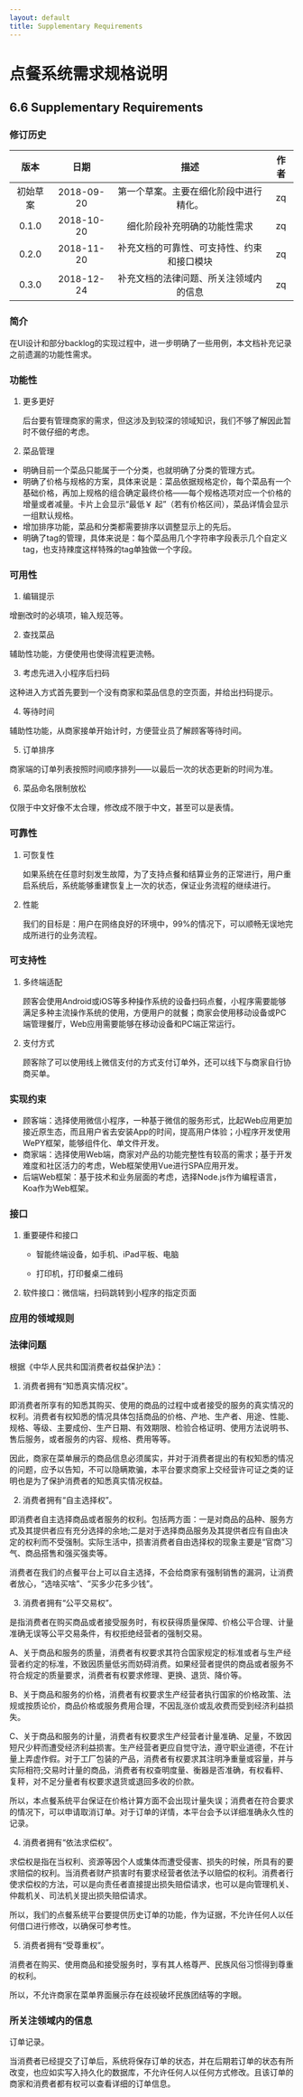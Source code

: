 ```yaml
---
layout: default
title: Supplementary Requirements
---
```

# 点餐系统需求规格说明

## 6.6 Supplementary Requirements

### 修订历史
|  版本  |     日期     |         描述          |  作者  |
| :--: | :--------: | :-----------------: | :--: |
| 初始草案 | 2018-09-20 | 第一个草案。主要在细化阶段中进行精化。 |  zq  |
| 0.1.0 | 2018-10-20 | 细化阶段补充明确的功能性需求 | zq |
| 0.2.0 | 2018-11-20 | 补充文档的可靠性、可支持性、约束和接口模块 | zq |
| 0.3.0 | 2018-12-24 | 补充文档的法律问题、所关注领域内的信息 | zq |

### 简介

在UI设计和部分backlog的实现过程中，进一步明确了一些用例，本文档补充记录之前遗漏的功能性需求。

### 功能性

1. 更多更好  

   后台要有管理商家的需求，但这涉及到较深的领域知识，我们不够了解因此暂时不做仔细的考虑。
   
2. 菜品管理  

  - 明确目前一个菜品只能属于一个分类，也就明确了分类的管理方式。  
  - 明确了价格与规格的方案，具体来说是：菜品依据规格定价，每个菜品有一个基础价格，再加上规格的组合确定最终价格——每个规格选项对应一个价格的增量或者减量。卡片上会显示“最低￥ 起”（若有价格区间），菜品详情会显示一组默认规格。  
  - 增加排序功能，菜品和分类都需要排序以调整显示上的先后。  
  - 明确了tag的管理，具体来说是：每个菜品用几个字符串字段表示几个自定义tag，也支持辣度这样特殊的tag单独做一个字段。

### 可用性
1. 编辑提示  

  增删改时的必填项，输入规范等。  
  
2. 查找菜品  

  辅助性功能，方便使用也使得流程更流畅。 
  
3. 考虑先进入小程序后扫码  

  这种进入方式首先要到一个没有商家和菜品信息的空页面，并给出扫码提示。  
  
4. 等待时间  

  辅助性功能，从商家接单开始计时，方便营业员了解顾客等待时间。  
  
5. 订单排序  

  商家端的订单列表按照时间顺序排列——以最后一次的状态更新的时间为准。 
  
6. 菜品命名限制放松  

  仅限于中文好像不太合理，修改成不限于中文，甚至可以是表情。  

### 可靠性

1. 可恢复性

   如果系统在任意时刻发生故障，为了支持点餐和结算业务的正常进行，用户重启系统后，系统能够重建恢复上一次的状态，保证业务流程的继续进行。

2. 性能

   我们的目标是：用户在网络良好的环境中，99%的情况下，可以顺畅无误地完成所进行的业务流程。

### 可支持性

1. 多终端适配

   顾客会使用Android或iOS等多种操作系统的设备扫码点餐，小程序需要能够满足多种主流操作系统的使用，方便用户的就餐；商家会使用移动设备或PC端管理餐厅，Web应用需要能够在移动设备和PC端正常运行。

2. 支付方式

   顾客除了可以使用线上微信支付的方式支付订单外，还可以线下与商家自行协商买单。

### 实现约束

- 顾客端：选择使用微信小程序，一种基于微信的服务形式，比起Web应用更加接近原生态，而且用户省去安装App的时间，提高用户体验；小程序开发使用WePY框架，能够组件化、单文件开发。
- 商家端：选择使用Web端，商家对产品的功能完整性有较高的需求；基于开发难度和社区活力的考虑，Web框架使用Vue进行SPA应用开发。
- 后端Web框架：基于技术和业务层面的考虑，选择Node.js作为编程语言，Koa作为Web框架。

### 接口

1. 重要硬件和接口

   - 智能终端设备，如手机、iPad平板、电脑

   - 打印机，打印餐桌二维码

2. 软件接口：微信端，扫码跳转到小程序的指定页面

### 应用的领域规则
### 法律问题

根据《中华人民共和国消费者权益保护法》：

1. 消费者拥有“知悉真实情况权”。

即消费者所享有的知悉其购买、使用的商品的过程中或者接受的服务的真实情况的权利。消费者有权知悉的情况具体包括商品的价格、产地、生产者、用途、性能、规格、等级、主要成份、生产日期、有效期限、检验合格证明、使用方法说明书、售后服务，或者服务的内容、规格、费用等等。

因此，商家在菜单展示的商品信息必须属实，并对于消费者提出的有权知悉的情况的问题，应予以告知，不可以隐瞒欺骗，本平台要求商家上交经营许可证之类的证明也是为了保护消费者的知悉真实情况权益。

2. 消费者拥有“自主选择权”。

即消费者自主选择商品或者服务的权利。包括两方面：一是对商品的品种、服务方式及其提供者应有充分选择的余地;二是对于选择商品服务及其提供者应有自由决定的权利而不受强制。实际生活中，损害消费者自由选择权的现象主要是“官商”习气、商品搭售和强买强卖等。

消费者在我们的点餐平台上可以自主选择，不会给商家有强制销售的漏洞，让消费者放心，“选啥买啥”、“买多少花多少钱”。

3. 消费者拥有“公平交易权”。

是指消费者在购买商品或者接受服务时，有权获得质量保障、价格公平合理、计量准确无误等公平交易条件，有权拒绝经营者的强制交易。

A、关于商品和服务的质量，消费者有权要求其符合国家规定的标准或者与生产经营者约定的标准，不致因质量低劣而妨碍消费。如果经营者提供的商品或者服务不符合规定的质量要求，消费者有权要求修理、更换、退货、降价等。

B、关于商品和服务的价格，消费者有权要求生产经营者执行国家的价格政策、法规或按质论价，商品价格或服务费用合理，不因乱涨价或乱收费而受到经济利益损失。

C、关于商品和服务的计量，消费者有权要求生产经营者计量准确、足量，不致因短尺少秤而遭受经济利益损害。生产经营者更应自觉守法，遵守职业道德，不在计量上弄虚作假。对于工厂包装的产品，消费者有权要求其注明净重量或容量，并与实际相符;交易时计量的商品，消费者有权查明度量、衡器是否准确，有权看秤、复秤，对不足分量者有权要求退货或退回多收的价款。

所以，本点餐系统平台保证在价格计算方面不会出现计量失误；消费者在符合要求的情况下，可以申请取消订单。对于订单的详情，本平台会予以详细准确永久性的记录。

4. 消费者拥有“依法求偿权”。

求偿权是指在当权利、资源等因个人或集体而遭受侵害、损失的时候，所具有的要求赔偿的权利。当消费者财产损害时有要求经营者依法予以赔偿的权利。消费者行使求偿权的方法，可以是向责任者直接提出损失赔偿请求，也可以是向管理机关、仲裁机关、司法机关提出损失赔偿请求。

所以，我们的点餐系统平台要提供历史订单的功能，作为证据，不允许任何人以任何借口进行修改，以确保可参考性。

5. 消费者拥有“受尊重权”。

消费者在购买、使用商品和接受服务时，享有其人格尊严、民族风俗习惯得到尊重的权利。

所以，不允许商家在菜单界面展示存在歧视破坏民族团结等的字眼。

### 所关注领域内的信息

订单记录。

当消费者已经提交了订单后，系统将保存订单的状态，并在后期若订单的状态有所改变，也应如实写入持久化的数据库，不允许任何人以任何方式修改。且该订单的商家和消费者都有权可以查看详细的订单信息。